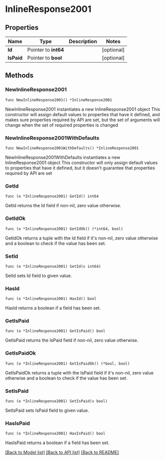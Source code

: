 # InlineResponse2001

## Properties

Name | Type | Description | Notes
------------ | ------------- | ------------- | -------------
**Id** | Pointer to **int64** |  | [optional] 
**IsPaid** | Pointer to **bool** |  | [optional] 

## Methods

### NewInlineResponse2001

`func NewInlineResponse2001() *InlineResponse2001`

NewInlineResponse2001 instantiates a new InlineResponse2001 object
This constructor will assign default values to properties that have it defined,
and makes sure properties required by API are set, but the set of arguments
will change when the set of required properties is changed

### NewInlineResponse2001WithDefaults

`func NewInlineResponse2001WithDefaults() *InlineResponse2001`

NewInlineResponse2001WithDefaults instantiates a new InlineResponse2001 object
This constructor will only assign default values to properties that have it defined,
but it doesn't guarantee that properties required by API are set

### GetId

`func (o *InlineResponse2001) GetId() int64`

GetId returns the Id field if non-nil, zero value otherwise.

### GetIdOk

`func (o *InlineResponse2001) GetIdOk() (*int64, bool)`

GetIdOk returns a tuple with the Id field if it's non-nil, zero value otherwise
and a boolean to check if the value has been set.

### SetId

`func (o *InlineResponse2001) SetId(v int64)`

SetId sets Id field to given value.

### HasId

`func (o *InlineResponse2001) HasId() bool`

HasId returns a boolean if a field has been set.

### GetIsPaid

`func (o *InlineResponse2001) GetIsPaid() bool`

GetIsPaid returns the IsPaid field if non-nil, zero value otherwise.

### GetIsPaidOk

`func (o *InlineResponse2001) GetIsPaidOk() (*bool, bool)`

GetIsPaidOk returns a tuple with the IsPaid field if it's non-nil, zero value otherwise
and a boolean to check if the value has been set.

### SetIsPaid

`func (o *InlineResponse2001) SetIsPaid(v bool)`

SetIsPaid sets IsPaid field to given value.

### HasIsPaid

`func (o *InlineResponse2001) HasIsPaid() bool`

HasIsPaid returns a boolean if a field has been set.


[[Back to Model list]](../README.md#documentation-for-models) [[Back to API list]](../README.md#documentation-for-api-endpoints) [[Back to README]](../README.md)


